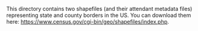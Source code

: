 This directory contains two shapefiles (and their attendant metadata files) representing state and county borders in the US. You can download them here: https://www.census.gov/cgi-bin/geo/shapefiles/index.php.

